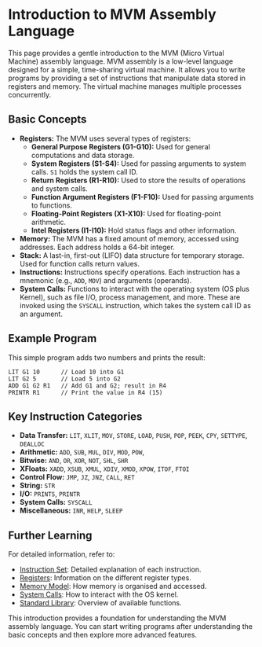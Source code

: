 # Introduction to MVM Assembly Language

This page provides a gentle introduction to the MVM (Micro Virtual Machine) assembly language. MVM assembly is a
low-level language designed for a simple, time-sharing virtual machine. It allows you to write programs by providing a
set of instructions that manipulate data stored in registers and memory. The virtual machine manages multiple processes
concurrently.

## Basic Concepts

* **Registers:** The MVM uses several types of registers:
	* **General Purpose Registers (G1-G10):** Used for general computations and data storage.
	* **System Registers (S1-S4):** Used for passing arguments to system calls.  `S1` holds the system call ID.
	* **Return Registers (R1-R10):** Used to store the results of operations and system calls.
	* **Function Argument Registers (F1-F10):** Used for passing arguments to functions.
	* **Floating-Point Registers (X1-X10):** Used for floating-point arithmetic.
	* **Intel Registers (I1-I10):** Hold status flags and other information.
* **Memory:** The MVM has a fixed amount of memory, accessed using addresses. Each address holds a 64-bit integer.
* **Stack:** A last-in, first-out (LIFO) data structure for temporary storage. Used for function calls return values.
* **Instructions:** Instructions specify operations. Each instruction has a mnemonic (e.g., `ADD`, `MOV`) and
  arguments (operands).
* **System Calls:** Functions to interact with the operating system (OS plus Kernel), such as file I/O, process
  management, and more. These are invoked using the `SYSCALL` instruction, which takes the system call ID as an
  argument.

## Example Program

This simple program adds two numbers and prints the result:

```assembly
LIT G1 10      // Load 10 into G1
LIT G2 5       // Load 5 into G2
ADD G1 G2 R1   // Add G1 and G2; result in R4
PRINTR R1      // Print the value in R4 (15)
```

## Key Instruction Categories

* **Data Transfer:** `LIT`, `XLIT`, `MOV`, `STORE`, `LOAD`, `PUSH`, `POP`, `PEEK`, `CPY`, `SETTYPE`, `DEALLOC`
* **Arithmetic:** `ADD`, `SUB`, `MUL`, `DIV`, `MOD`, `POW`,
* **Bitwise:** `AND`, `OR`, `XOR`, `NOT`, `SHL`, `SHR`
* **XFloats:** `XADD`, `XSUB`, `XMUL`, `XDIV`, `XMOD`, `XPOW`, `ITOF`,    `FTOI`
* **Control Flow:** `JMP`, `JZ`, `JNZ`, `CALL`, `RET`
* **String:** `STR`
* **I/O:** `PRINTS`, `PRINTR`
* **System Calls:** `SYSCALL`
* **Miscellaneous:** `INR`, `HELP`, `SLEEP`

## Further Learning

For detailed information, refer to:

* [Instruction Set](Instruction-Set): Detailed explanation of each instruction.
* [Registers](Registers): Information on the different register types.
* [Memory Model](Memory-Model): How memory is organised and accessed.
* [System Calls](System-Calls): How to interact with the OS kernel.
* [Standard Library](Standard-Library): Overview of available functions.

This introduction provides a foundation for understanding the MVM assembly language. You can start writing programs
after
understanding the basic concepts and then explore more advanced features.


